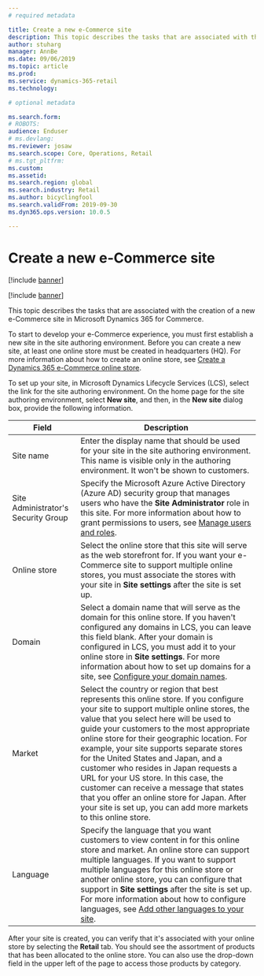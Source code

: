 ```yaml
---
# required metadata

title: Create a new e-Commerce site
description: This topic describes the tasks that are associated with the creation of a new e-Commerce site in Microsoft Dynamics 365 for Commerce.
author: stuharg
manager: AnnBe
ms.date: 09/06/2019
ms.topic: article
ms.prod: 
ms.service: dynamics-365-retail
ms.technology: 

# optional metadata

ms.search.form: 
# ROBOTS: 
audience: Enduser
# ms.devlang: 
ms.reviewer: josaw
ms.search.scope: Core, Operations, Retail
# ms.tgt_pltfrm: 
ms.custom: 
ms.assetid: 
ms.search.region: global
ms.search.industry: Retail
ms.author: bicyclingfool
ms.search.validFrom: 2019-09-30
ms.dyn365.ops.version: 10.0.5

---
```


# Create a new e-Commerce site

[!include [banner](includes/banner.md)]

[!include [banner](includes/preview-banner.md)]

This topic describes the tasks that are associated with the creation of a new e-Commerce site in Microsoft Dynamics 365 for Commerce.

To start to develop your e-Commerce experience, you must first establish a new site in the site authoring environment. Before you can create a new site, at least one online store must be created in headquarters (HQ). For more information about how to create an online store, see [Create a Dynamics 365 e-Commerce online store]().

To set up your site, in Microsoft Dynamics Lifecycle Services (LCS), select the link for the site authoring environment. On the home page for the site authoring environment, select **New site**, and then, in the **New site** dialog box, provide the following information.

| Field                               | Description |
|-------------------------------------|-------------|
| Site name                           | Enter the display name that should be used for your site in the site authoring environment. This name is visible only in the authoring environment. It won't be shown to customers. |
| Site Administrator's Security Group | Specify the Microsoft Azure Active Directory (Azure AD) security group that manages users who have the **Site Administrator** role in this site. For more information about how to grant permissions to users, see [Manage users and roles](). |
| Online store                        | Select the online store that this site will serve as the web storefront for. If you want your e-Commerce site to support multiple online stores, you must associate the stores with your site in **Site settings** after the site is set up. |
| Domain                              | Select a domain name that will serve as the domain for this online store. If you haven't configured any domains in LCS, you can leave this field blank. After your domain is configured in LCS, you must add it to your online store in **Site settings**. For more information about how to set up domains for a site, see [Configure your domain names](). |
| Market                              | Select the country or region that best represents this online store. If you configure your site to support multiple online stores, the value that you select here will be used to guide your customers to the most appropriate online store for their geographic location. For example, your site supports separate stores for the United States and Japan, and a customer who resides in Japan requests a URL for your US store. In this case, the customer can receive a message that states that you offer an online store for Japan. After your site is set up, you can add more markets to this online store. |
| Language                            | Specify the language that you want customers to view content in for this online store and market. An online store can support multiple languages. If you want to support multiple languages for this online store or another online store, you can configure that support in **Site settings** after the site is set up. For more information about how to configure languages, see [Add other languages to your site](). |

After your site is created, you can verify that it's associated with your online store by selecting the **Retail** tab. You should see the assortment of products that has been allocated to the online store. You can also use the drop-down field in the upper left of the page to access those products by category.

